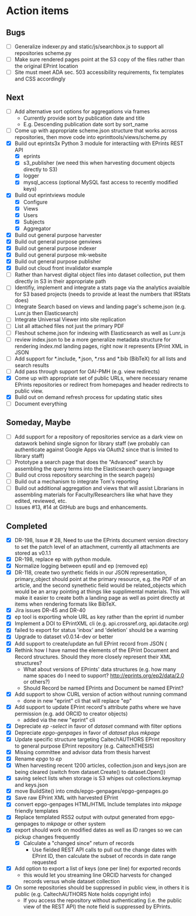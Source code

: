 
# Action items

## Bugs

+ [ ] Generalize indexer.py and static/js/searchbox.js to support all repositories scheme.py
+ [ ] Make sure rendered pages point at the S3 copy of the files rather than the original EPrint location
+ [ ] Site must meet ADA sec. 503 accessibility requirements, fix templates and CSS accordingly

## Next

+ [ ] Add alternative sort options for aggregations via frames
    + Currently provide sort by publication date and title
    + E.g. Descending publication date sort by sort_name
+ [ ] Come up with appropriate scheme.json structure that works across repositories, then move code into eprinttools/views/scheme.py
+ [x] Build out eprints3x Python 3 module for interactiing with EPrints REST API
    + [x] eprints
    + [x] s3_publisher (we need this when harvesting document objects directly to S3)
    + [x] logger
    + [x] mysql_access (optional MySQL fast access to recently modified keys)
+ [x] Build out eprintviews module
    + [x] Configure
    + [x] Views
    + [x] Users
    + [x] Subjects
    + [x] Aggregator
+ [x] Build out general purpose harvester
+ [x] Build out general purpose genviews
+ [x] Build out general purpose indexer
+ [x] Build out general purpose mk-website
+ [x] Build out general purpose publisher
+ [x] Build out cloud front invalidator example
+ [ ] Rather than harvest digital object files into dataset collection, put them directly in S3 in their appropriate path
+ [ ] Identifiy, implement and integrate a stats page via the analytics avaialble for S3 based projects (needs to provide at least the numbers that IRStats does)
+ [ ] Integrate Search based on views and landing page's scheme.json (e.g. Lunr.js then Elasticsearch)
+ [ ] Integrate Universal Viewer into site replication
+ [ ] List all attached files not just the primary PDF
+ [ ] Fleshout scheme.json for indexing with Elasticsearch as well as Lunr.js
+ [ ] review index.json to be a more generalize metadata structure for rendering index.md landing pages, right now it represents EPrint XML in JSON
+ [ ] Add support for *.include, *.json, *.rss and *.bib (BibTeX) for all lists and search results
+ [ ] Add pass through support for OAI-PMH (e.g. view redirects)
+ [x] Come up with appropriate set of public URLs, where necessary rename EPrints repositories or redirect from homepages and header redirects to public view.
+ [x] Build out on demand refresh process for updating static sites
+ [ ] Document everything

## Someday, Maybe

+ [ ] Add support for a repository of repositories service as a dark view on datawork behind single signon for library staff (we probably can authenticate against Google Apps via OAuth2 since that is limited to library staff)
+ [ ] Prototype a search page that does the "Advanced" search by assembling the query terms into the Elasticsearch query language
+ [ ] Build out cross repository searching in the search page(s)
+ [ ] Build out a mechanism to integrate Tom's reporting 
+ [ ] Build out additional aggregation and views that will assist Librarians in assembling materials for Faculty/Researchers like what have they edited, reviewed, etc.
+ [ ] Issues #13, #14 at GitHub are bugs and enhancements.

## Completed

+ [x] DR-198, Issue # 28, Need to use the EPrints document version directory to set the patch level of an attachment, currently all attachments are stored as v0.1.1
+ [x] DR-198, replace ep with python module.
+ [x] Normalize logging between eputil and ep (removed ep)
+ [x] DR-118, create two synthetic fields in our JSON representation, primary_object should point at the primary resource, e.g. the PDF of an article, and the second synethetic field would be related_objects which would be an array pointing at things like supplimental materials. This will make it easier to create both a landing page as well as point directly at items when rendering formats like BibTeX.
+ [x] Jira issues DR-45 and DR-40 
+ [x] ep tool is exporting whole URL as key rather than the eprint id number
+ [x] Implement a DOI to EPrintXML cli (e.g. api.crossref.org, api.datacite.org)
+ [x] failed to export for status 'inbox' and 'deletion' should be a warning
+ [x] Upgrade to dataset v0.0.14-dev or better
+ [x] Add support to create/update an full EPrint record from JSON  (
+ [x] Rethink how I have named the elements of the EPrint Document and Record structures. Should they more closely represent their XML structures?
    + What about versions of EPrints' data structures (e.g. how many name spaces do I need to support? http://eprints.org/ep2/data/2.0 or others?)
    + Should Record be named EPrints and Document be named EPrint?
+ [x] Add support to show CURL version of action without running command
    + done in new "eprint" cli that will replace "ep"
+ [x] Add support to update EPrint record's attribute paths where we have permission (e.g. add ORCID to creator objects)
    + added via the new "eprint" cli
+ [x] Depreciate _ep -select_ in favor of _dataset_ command with filter options
+ [x] Depreciate _epgo-genpages_ in favor of _dataset_ plus _mkpage_
+ [x] Update specific structure targeting CaltechAUTHORS EPrint repository to general purpose EPrint repository (e.g. CaltechTHESIS)
+ [x] Missing committee and advisor data from thesis harvest
+ [x] Rename _epgo_ to _ep_
+ [x] When harvesting recent 1200 articles, collection.json and keys.json are being cleared (switch from dataset.Create() to dataset.Open())
+ [x] saving select lists when storage is S3 whipes out collections.keymap and keys.json
+ [x] move BuildSite() into cmds/epgo-genpages/epgo-genpages.go
+ [x] Save raw EPrint XML with harvested EPrint
+ [x] convert epgo-genpages HTML/HTML Include templates into _mkpage_ friendly templates
+ [x] Replace templated RSS2 output with output generated from epgo-genpages to _mkpage_ or other system
+ [x] export should work on modified dates as well as ID ranges so we can pickup changes frequently
    + [x] Calculate a "changed since" return of records
        + Use fielded REST API calls to pull out the change dates with EPrint ID, then calculate the subset of records in date range requested
+ [x] Add option to export a list of keys (one per line) for exported records
    + this would let you streaming line ORCID harvests for changed records versus whole dataset collection
+ [x] On some repositories <note> should be suppressed in public view, in others it is public (e.g. CaltechAUTHORS Note holds copyright info)
    + If you access the repository without authenticating (i.e. the public view of the REST API) the note field is suppressed by EPrints.

